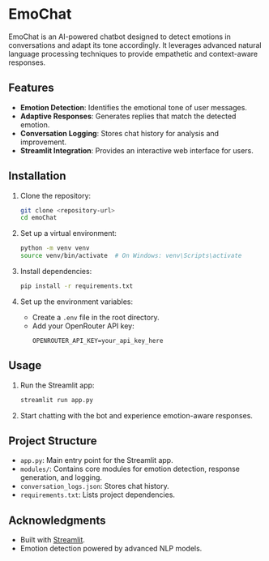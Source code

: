 # EmoChat

EmoChat is an AI-powered chatbot designed to detect emotions in conversations and adapt its tone accordingly. It leverages advanced natural language processing techniques to provide empathetic and context-aware responses.

## Features
- **Emotion Detection**: Identifies the emotional tone of user messages.
- **Adaptive Responses**: Generates replies that match the detected emotion.
- **Conversation Logging**: Stores chat history for analysis and improvement.
- **Streamlit Integration**: Provides an interactive web interface for users.

## Installation

1. Clone the repository:
   ```bash
   git clone <repository-url>
   cd emoChat
   ```

2. Set up a virtual environment:
   ```bash
   python -m venv venv
   source venv/bin/activate  # On Windows: venv\Scripts\activate
   ```

3. Install dependencies:
   ```bash
   pip install -r requirements.txt
   ```

4. Set up the environment variables:
   - Create a `.env` file in the root directory.
   - Add your OpenRouter API key:
     ```
     OPENROUTER_API_KEY=your_api_key_here
     ```

## Usage

1. Run the Streamlit app:
   ```bash
   streamlit run app.py
   ```

2. Start chatting with the bot and experience emotion-aware responses.

## Project Structure
- `app.py`: Main entry point for the Streamlit app.
- `modules/`: Contains core modules for emotion detection, response generation, and logging.
- `conversation_logs.json`: Stores chat history.
- `requirements.txt`: Lists project dependencies.

## Acknowledgments
- Built with [Streamlit](https://streamlit.io/).
- Emotion detection powered by advanced NLP models.

